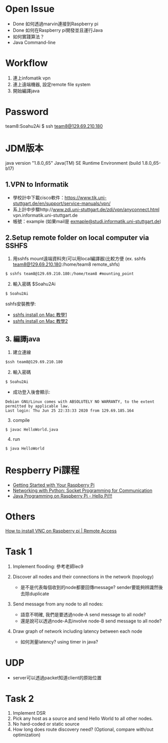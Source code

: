 # Open Issue
- Done 如何透過marvin連接到Raspberry pi
- Done 如何在Raspberry pi開發並且運行Java
- 如何實踐算法？
- Java Command-line

# Workflow
1. 連上infomatik vpn
2. 連上遠端機器, 設定remote file system
3. 開始編譯java


# Password
team8:Soahu2Ai
$ ssh team8@129.69.210.180

# JDM版本
java version "1.8.0_65"
Java(TM) SE Runtime Environment (build 1.8.0_65-b17)

## 1.VPN to Informatik
- 學校計中下載cisco軟件：https://www.tik.uni-stuttgart.de/en/support/service-manuals/vpn/
- 系上計中步驟http://www.zdi.uni-stuttgart.de/zdi/vpn/anyconnect.html
vpn.informatik.uni-stuttgart.de
- 帳號：example (如果mail是 exmaple@studi.informatik.uni-stuttgart.de)

## 2.Setup remote folder on local computer via SSHFS
1. 用sshfs mount遠端資料夾(可以用local編譯器)比較方便
(ex. sshfs team8@129.69.210.180:/home/team8 remote_shfs)
```
$ sshfs team8@129.69.210.180:/home/team8 #mounting_point
```

2. 輸入密碼 $Soahu2Ai
```
$ Soahu2Ai
```

sshfs安裝教學: 
- [sshfs install on Mac 教學1](https://medium.com/@tzhenghao/writing-remote-code-on-a-mac-with-sshfs-c62d64bf9ef9)
- [sshfs install on Mac 教學2](https://www.jianshu.com/p/c40d135db305)

## 3. 編譯java
1. 建立連線 
```
$ssh team8@129.69.210.180
```
2. 輸入密碼 
```
$ Soahu2Ai
```
- 成功登入後會顯示:
```
Debian GNU/Linux comes with ABSOLUTELY NO WARRANTY, to the extent
permitted by applicable law.
Last login: Thu Jun 25 22:33:33 2020 from 129.69.185.164
```
3. compile 
```
$ javac HelloWorld.java
```
4. run 
```
$ java HelloWorld
```


# Respberry Pi課程
- [Getting Started with Your Raspberry Pi](https://www.futurelearn.com/courses/getting-started-with-your-raspberry-pi)
- [Networking with Python: Socket Programming for Communication](https://www.futurelearn.com/courses/networking-with-python-socket-programming-for-communication)
- [Java Programming on Raspberry Pi - Hello Pi!!!](https://youtu.be/lzeBrm2cGUQ)

# Others
[How to install VNC on Raspberry pi | Remote Access](https://www.youtube.com/watch?v=JZ1pdVVTMrw)

# Task 1
1. Implement flooding: 參考老師lec9
2. Discover all nodes and their connections in the network (topology)
    - 是不是代表每個收到的node都要回傳message? sender要能夠辨識然後去除duplicate
3. Send message from any node to all nodes: 
    - 語意不明確, 我們是要透過node-A send message to all node? 
    - 還是說可以透過node-A去involve node-B send message to all node? 
    
4. Draw graph of network including latency between each node
    - 如何測量latency? using timer in java?

# UDP
- server可以透過packet知道client的原始位置

# Task 2
1. Implement DSR
2. Pick any host as a source and send Hello World to all other nodes.
3. No hard-coded or static source
4. How long does route discovery need? (Optional, compare with/out
optimization)
